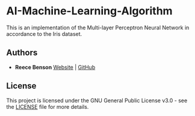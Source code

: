 # AI-Machine-Learning-Algorithm

This is an implementation of the Multi-layer Perceptron Neural Network in accordance to the Iris dataset.

## Authors

* **Reece Benson** [Website](http://reecebenson.me/) | [GitHub](https://github.com/reecebenson)

## License

This project is licensed under the GNU General Public License v3.0 - see the [LICENSE](LICENSE) file for more details.
